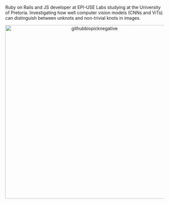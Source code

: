 Ruby on Rails and JS developer at EPI-USE Labs studying at the University of Pretoria. Investigating how well computer vision models (CNNs and ViTs) can distinguish between unknots and non-trivial knots in images.  
<div align="center">
  <img src="https://github.com/user-attachments/assets/a558b5f4-e925-4c84-be1e-37d77f9cd397" alt="githubbiopicknegative" width="550"/>
</div>

